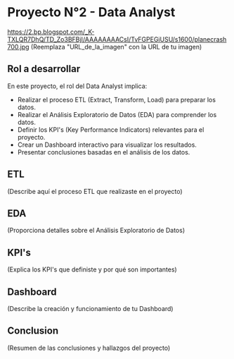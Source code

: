# Proyecto N°2 - Data Analyst
https://2.bp.blogspot.com/_K-TXLQR7DhQ/TD_Zo3BFBjI/AAAAAAAACsI/TvFGPEGiUSU/s1600/planecrash700.jpg
(Reemplaza "URL_de_la_imagen" con la URL de tu imagen)

## Rol a desarrollar

En este proyecto, el rol del Data Analyst implica:

- Realizar el proceso ETL (Extract, Transform, Load) para preparar los datos.
- Realizar el Análisis Exploratorio de Datos (EDA) para comprender los datos.
- Definir los KPI's (Key Performance Indicators) relevantes para el proyecto.
- Crear un Dashboard interactivo para visualizar los resultados.
- Presentar conclusiones basadas en el análisis de los datos.

## ETL

(Describe aquí el proceso ETL que realizaste en el proyecto)

## EDA

(Proporciona detalles sobre el Análisis Exploratorio de Datos)

## KPI's

(Explica los KPI's que definiste y por qué son importantes)

## Dashboard

(Describe la creación y funcionamiento de tu Dashboard)

## Conclusion

(Resumen de las conclusiones y hallazgos del proyecto)

